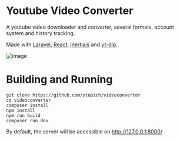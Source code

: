 # Youtube Video Converter
A youtube video downloader and converter, several formats, account system and history tracking.

Made with [Laravel](https://laravel.com), [React](https://react.dev/), [Inertiajs](https://inertiajs.com) and [yt-dlp](https://github.com/yt-dlp/yt-dlp).

![image](https://github.com/user-attachments/assets/6d4de3f9-d318-448f-864c-d8bc45927c1a)

# Building and Running
```
git clone https://github.com/stupich/videoconverter
cd videoconverter
composer install
npm install
npm run build
composer run dev
```
By default, the server will be accessible on http://127.0.0.1:8000/
